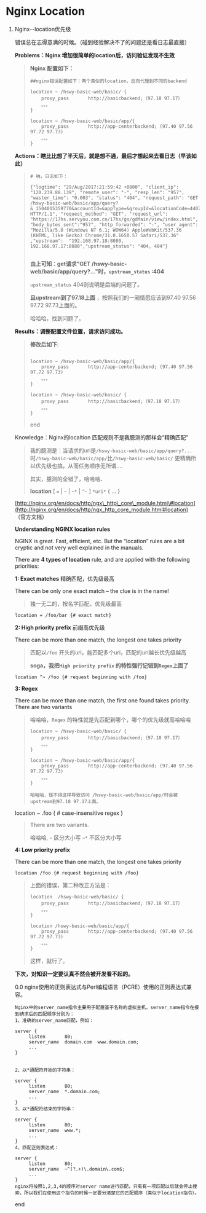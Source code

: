 # Nginx Location

1. Nginx--location优先级

   错误总在志得意满的时候。（碰到经验解决不了的问题还是看日志最直接）

   **Problems：Nginx 增加很简单的location后，访问验证发现不生效**

   > **Nginx 配置如下：**
   >
   > ```text
   > ##nginx错误配置如下：两个类似的location，反向代理到不同的backend
   > ​
   > location ~ /hswy-basic-web/basic/ {
   >     proxy_pass       http://basicbackend;（97.18 97.17）
   >     。。。 
   > }
   > ​
   > location ~ /hswy-basic-web/basic/app/{ 
   >     proxy_pass       http://app-centerbackend; (97.40 97.56 97.72 97.73)
   >     。。。
   > }
   > ```

   **Actions：瞎比比想了半天后，就是想不通，最后才想起来去看日志（早该如此）**

   > ```text
   > # 呐，日志如下：  
   > ​
   > {"logtime": "29/Aug/2017:21:59:42 +0800", "client_ip": "120.239.88.139", "remote_user": "-", "resp_len": "957", "waster_time": "0.003", "status": "404", "request_path": "GET /hswy-basic-web/basic/app/query?&_1504015359770&accountId=&appType=&groupId=&locationCode=440703&terminalCode=092801GD010000&userInfo=%7B%22locationCode%22:%22440703%22,%22nsrsbh%22:%2291440703688620696H%22%7D HTTP/1.1", "request_method": "GET", "request_url": "https://17hs.servyou.com.cn/17hs/gs/gdMain/view/index.html", "body_bytes_sent":"957", "http_forwarded": "-", "user_agent": "Mozilla/5.0 (Windows NT 6.1; WOW64) AppleWebKit/537.36 (KHTML, like Gecko) Chrome/31.0.1650.57 Safari/537.36" ,"upstream":  "192.168.97.18:8080, 192.168.97.17:8080","upstream_status": "404, 404"}
   > ​
   > ```
   >
   > **由上可知：get请求"GET /hswy-basic-web/basic/app/query?..."时，`upstream_status` :404**
   >
   > `upstream_status` 404则说明是后端的问题了。
   >
   > **且upstream到了97.18上面** ，按照我们的一厢情愿应该到97.40 97.56 97.72 97.73上面的。
   >
   > 哈哈哈，找到问题了。

   **Results：调整配置文件位置，请求访问成功。**

   > **修改后如下**:
   >
   > ```text
   > ​
   > location ~ /hswy-basic-web/basic/app/{ 
   >     proxy_pass       http://app-centerbackend; (97.40 97.56 97.72 97.73)
   >     。。。
   > }
   > ​
   > location ~ /hswy-basic-web/basic/ {
   >     proxy_pass       http://basicbackend;（97.18 97.17）
   >     。。。 
   > }
   > ```
   >
   > end

   Knowledge：Nginx的localtion 匹配规则不是我臆测的那样会“精确匹配”

   > 我的臆测是：当请求的uri是`/hswy-basic-web/basic/app/query?...` 时`/hswy-basic-web/basic/app/`比`/hswy-basic-web/basic/` 更精确所以优先级也搞，从而任务顺序无所谓....
   >
   > 其实，臆测的全错了，哈哈哈、
   >
   > **location** \[ `=` \| `~` \| `~*` \| `^~` \] `*uri*` { ... }

   [http://nginx.org/en/docs/http/ngx\_http\_core\_module.html\#location](http://nginx.org/en/docs/http/ngx_http_core_module.html#location) （官方文档）

   **Understanding NGINX location rules**

   NGINX is great. Fast, efficient, etc. But the “location” rules are a bit cryptic and not very well explained in the manuals.

   There are **4 types of location** rule, and are applied with the following priorities:

   **1: Exact matches** 精确匹配，优先级最高

   There can be only one exact match – the clue is in the name!

   > 独一无二的，按名字匹配，优先级最高

   `location = /foo/bar {# exact match}`

   **2: High priority prefix** 前缀高优先级

   There can be more than one match, the longest one takes priority

   > 匹配以`/foo` 开头的uri，能匹配多个uri，匹配的uri越长优先级越高
   >
   > **soga，我把`High priority prefix` 的特性强行记错到`Regex`上面了**

   `location ^~ /foo {# request beginning with /foo}`

   **3: Regex**

   There can be more than one match, the first one found takes priority. There are two variants

   > 哈哈哈，`Regex` 的特性就是先匹配到哪个，哪个的优先级就高哈哈哈
   >
   > ```text
   > location ~ /hswy-basic-web/basic/ {
   >     proxy_pass       http://basicbackend;（97.18 97.17）
   >     。。。 
   > }
   > ​
   > location ~ /hswy-basic-web/basic/app/{ 
   >     proxy_pass       http://app-centerbackend; (97.40 97.56 97.72 97.73)
   >     。。。
   > }
   > ​
   > 哈哈哈，怪不得这样导致访问 /hswy-basic-web/basic/app/时会被upstream到97.18 97.17上面。
   > ```

   location ~ .foo { \# case-insensitive regex }

   > There are two variants.
   >
   > 哈哈哈, `~` 区分大小写 `~*` 不区分大小写

   **4: Low priority prefix**

   There can be more than one match, the longest one takes priority

   `location /foo {# request beginning with /foo}`

   > 上面的错误，第二种改正方法是：
   >
   > ```text
   > location  /hswy-basic-web/basic/ {
   >     proxy_pass       http://basicbackend;（97.18 97.17）
   >     。。。 
   > }
   > ​
   > location /hswy-basic-web/basic/app/{ 
   >     proxy_pass       http://app-centerbackend; (97.40 97.56 97.72 97.73)
   >     。。。
   > }
   > ```
   >
   > 这样，就行了。

   **下次，对知识一定要认真不然会被开发看不起的。**

   0.0 nginx使用的正则表达式与Perl编程语言（PCRE）使用的正则表达式兼容。

   ```text
   Nginx中的server_name指令主要用于配置基于名称的虚拟主机，server_name指令在接到请求后的匹配顺序分别为：
   1、准确的server_name匹配，例如：
   ​
   server {
        listen       80;
        server_name  domain.com  www.domain.com;
        ...
   }
 
   ​
   2、以*通配符开始的字符串：
   ​
   server {
        listen       80;
        server_name  *.domain.com;
        ...
   }
   3、以*通配符结束的字符串：
   ​
   server {
        listen       80;
        server_name  www.*;
        ...
   }
   4、匹配正则表达式：
   ​
   server {
        listen       80;
        server_name  ~^(?.+)\.domain\.com$;
        ...
   }
   nginx将按照1,2,3,4的顺序对server name进行匹配，只有有一项匹配以后就会停止搜索，所以我们在使用这个指令的时候一定要分清楚它的匹配顺序（类似于location指令）。
   ```

   end

